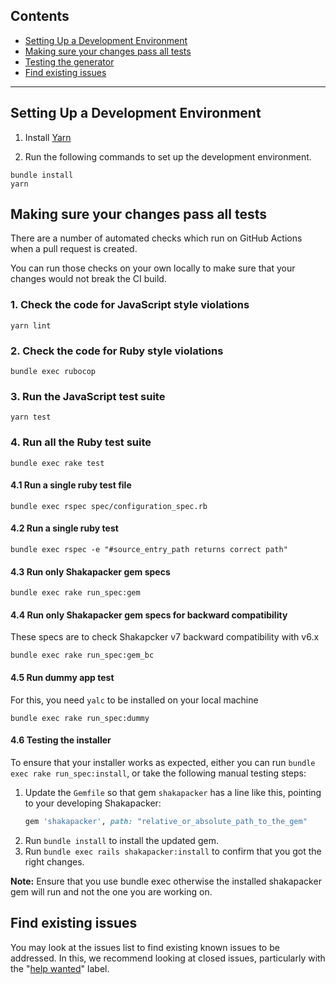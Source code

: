 ## Contents
- [Setting Up a Development Environment](#setting-up-a-development-environment)
- [Making sure your changes pass all tests](#making-sure-your-changes-pass-all-tests)
- [Testing the generator](#testing-the-generator)
- [Find existing issues](#find-existing-issues)

---
## Setting Up a Development Environment

1. Install [Yarn](https://yarnpkg.com/)

2. Run the following commands to set up the development environment.

```
bundle install
yarn
```

## Making sure your changes pass all tests

There are a number of automated checks which run on GitHub Actions when a pull request is created.

You can run those checks on your own locally to make sure that your changes would not break the CI build.

### 1. Check the code for JavaScript style violations

```
yarn lint
```

### 2. Check the code for Ruby style violations

```
bundle exec rubocop
```

### 3. Run the JavaScript test suite

```
yarn test
```

### 4. Run all the Ruby test suite

```
bundle exec rake test
```

#### 4.1 Run a single ruby test file

```
bundle exec rspec spec/configuration_spec.rb
```

#### 4.2 Run a single ruby test

```
bundle exec rspec -e "#source_entry_path returns correct path"
```

#### 4.3 Run only Shakapacker gem specs

```
bundle exec rake run_spec:gem
```

#### 4.4 Run only Shakapacker gem specs for backward compatibility
These specs are to check Shakapcker v7 backward compatibility with v6.x

```
bundle exec rake run_spec:gem_bc
```

#### 4.5 Run dummy app test
For this, you need `yalc` to be installed on your local machine

```
bundle exec rake run_spec:dummy
```

#### 4.6 Testing the installer
To ensure that your installer works as expected, either you can run `bundle exec rake run_spec:install`, or take the following manual testing steps:

1. Update the `Gemfile` so that gem `shakapacker` has a line like this, pointing to your developing Shakapacker:
   ```ruby
   gem 'shakapacker', path: "relative_or_absolute_path_to_the_gem"
   ```
2. Run `bundle install` to install the updated gem.
3. Run `bundle exec rails shakapacker:install` to confirm that you got the right changes.

 **Note:** Ensure that you use bundle exec otherwise the installed shakapacker gem will run and not the one you are working on.

## Find existing issues
You may look at the issues list to find existing known issues to be addressed. In this, we recommend looking at closed issues, particularly with the "[help wanted](https://github.com/shakacode/shakapacker/issues?q=is%3Aissue+label%3A%22help+wanted%22+is%3Aclosed+)" label.